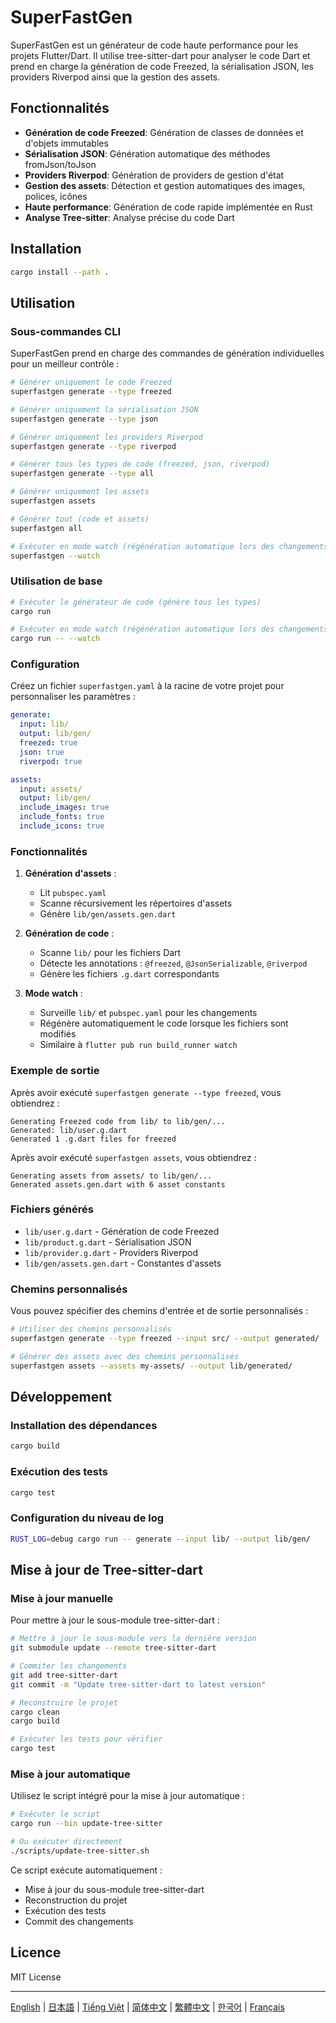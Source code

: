 # SuperFastGen

SuperFastGen est un générateur de code haute performance pour les projets Flutter/Dart. Il utilise tree-sitter-dart pour analyser le code Dart et prend en charge la génération de code Freezed, la sérialisation JSON, les providers Riverpod ainsi que la gestion des assets.

## Fonctionnalités

- **Génération de code Freezed**: Génération de classes de données et d'objets immutables
- **Sérialisation JSON**: Génération automatique des méthodes fromJson/toJson
- **Providers Riverpod**: Génération de providers de gestion d'état
- **Gestion des assets**: Détection et gestion automatiques des images, polices, icônes
- **Haute performance**: Génération de code rapide implémentée en Rust
- **Analyse Tree-sitter**: Analyse précise du code Dart

## Installation

```bash
cargo install --path .
```

## Utilisation

### Sous-commandes CLI

SuperFastGen prend en charge des commandes de génération individuelles pour un meilleur contrôle :

```bash
# Générer uniquement le code Freezed
superfastgen generate --type freezed

# Générer uniquement la sérialisation JSON
superfastgen generate --type json

# Générer uniquement les providers Riverpod
superfastgen generate --type riverpod

# Générer tous les types de code (freezed, json, riverpod)
superfastgen generate --type all

# Générer uniquement les assets
superfastgen assets

# Générer tout (code et assets)
superfastgen all

# Exécuter en mode watch (régénération automatique lors des changements de fichiers)
superfastgen --watch
```

### Utilisation de base

```bash
# Exécuter le générateur de code (génère tous les types)
cargo run

# Exécuter en mode watch (régénération automatique lors des changements de fichiers)
cargo run -- --watch
```

### Configuration

Créez un fichier `superfastgen.yaml` à la racine de votre projet pour personnaliser les paramètres :

```yaml
generate:
  input: lib/
  output: lib/gen/
  freezed: true
  json: true
  riverpod: true

assets:
  input: assets/
  output: lib/gen/
  include_images: true
  include_fonts: true
  include_icons: true
```

### Fonctionnalités

1. **Génération d'assets** :

   - Lit `pubspec.yaml`
   - Scanne récursivement les répertoires d'assets
   - Génère `lib/gen/assets.gen.dart`

2. **Génération de code** :

   - Scanne `lib/` pour les fichiers Dart
   - Détecte les annotations : `@freezed`, `@JsonSerializable`, `@riverpod`
   - Génère les fichiers `.g.dart` correspondants

3. **Mode watch** :
   - Surveille `lib/` et `pubspec.yaml` pour les changements
   - Régénère automatiquement le code lorsque les fichiers sont modifiés
   - Similaire à `flutter pub run build_runner watch`

### Exemple de sortie

Après avoir exécuté `superfastgen generate --type freezed`, vous obtiendrez :

```
Generating Freezed code from lib/ to lib/gen/...
Generated: lib/user.g.dart
Generated 1 .g.dart files for freezed
```

Après avoir exécuté `superfastgen assets`, vous obtiendrez :

```
Generating assets from assets/ to lib/gen/...
Generated assets.gen.dart with 6 asset constants
```

### Fichiers générés

- `lib/user.g.dart` - Génération de code Freezed
- `lib/product.g.dart` - Sérialisation JSON
- `lib/provider.g.dart` - Providers Riverpod
- `lib/gen/assets.gen.dart` - Constantes d'assets

### Chemins personnalisés

Vous pouvez spécifier des chemins d'entrée et de sortie personnalisés :

```bash
# Utiliser des chemins personnalisés
superfastgen generate --type freezed --input src/ --output generated/

# Générer des assets avec des chemins personnalisés
superfastgen assets --assets my-assets/ --output lib/generated/
```

## Développement

### Installation des dépendances

```bash
cargo build
```

### Exécution des tests

```bash
cargo test
```

### Configuration du niveau de log

```bash
RUST_LOG=debug cargo run -- generate --input lib/ --output lib/gen/
```

## Mise à jour de Tree-sitter-dart

### Mise à jour manuelle

Pour mettre à jour le sous-module tree-sitter-dart :

```bash
# Mettre à jour le sous-module vers la dernière version
git submodule update --remote tree-sitter-dart

# Commiter les changements
git add tree-sitter-dart
git commit -m "Update tree-sitter-dart to latest version"

# Reconstruire le projet
cargo clean
cargo build

# Exécuter les tests pour vérifier
cargo test
```

### Mise à jour automatique

Utilisez le script intégré pour la mise à jour automatique :

```bash
# Exécuter le script
cargo run --bin update-tree-sitter

# Ou exécuter directement
./scripts/update-tree-sitter.sh
```

Ce script exécute automatiquement :

- Mise à jour du sous-module tree-sitter-dart
- Reconstruction du projet
- Exécution des tests
- Commit des changements

## Licence

MIT License

---

[English](README.md) | [日本語](README_ja.md) | [Tiếng Việt](README_vi.md) | [简体中文](README_zh_cn.md) | [繁體中文](README_zh_tw.md) | [한국어](README_ko.md) | [Français](README_fr.md)
